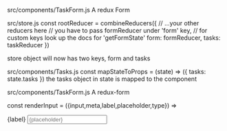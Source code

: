 src/components/TaskForm.js
A redux Form

src/store.js
const rootReducer = combineReducers({
    // ...your other reducers here
    // you have to pass formReducer under 'form' key,
    // for custom keys look up the docs for 'getFormState'
    form: formReducer,
    tasks: taskReducer
  })

store object will now has two keys, form and tasks

src/components/Tasks.js
const mapStateToProps = (state) => ({ tasks: state.tasks })
the tasks object in state is mapped to the component


src/components/TaskForm.js
A redux-form

const renderInput = ({input,meta,label,placeholder,type}) => 
<div>
  <Label>{label}</Label>
  <Input {...input} type={type} placeholder={placeholder} />
</div>